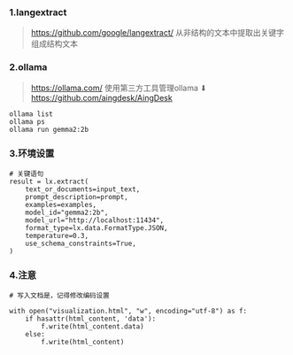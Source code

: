 ### 1.langextract
> https://github.com/google/langextract/
> 从非结构的文本中提取出关键字组成结构文本


### 2.ollama
> https://ollama.com/
使用第三方工具管理ollama ⬇
https://github.com/aingdesk/AingDesk
```
ollama list 
ollama ps 
ollama run gemma2:2b
```

### 3.环境设置
```
# 关键语句
result = lx.extract(
    text_or_documents=input_text,
    prompt_description=prompt,
    examples=examples,
    model_id="gemma2:2b",
    model_url="http://localhost:11434",
    format_type=lx.data.FormatType.JSON,
    temperature=0.3,
    use_schema_constraints=True,
)
```

### 4.注意
```
# 写入文档是，记得修改编码设置

with open("visualization.html", "w", encoding="utf-8") as f:
    if hasattr(html_content, 'data'):
        f.write(html_content.data)
    else:
        f.write(html_content)
```